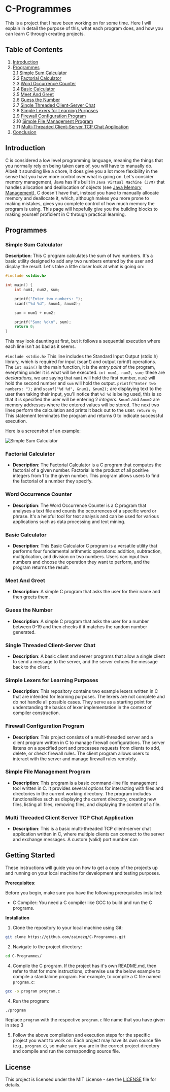 # C-Programmes

This is a project that I have been working on for some time. Here I will explain in detail the purpose of this, what each program does, and how you can learn C through creating projects.


## Table of Contents

1. [Introduction](#introduction)  
2. [Programmes](#programmes)  
   2.1 [Simple Sum Calculator](#simple-sum-calculator)  
   2.2 [Factorial Calculator](#factorial-calculator)  
   2.3 [Word Occurrence Counter](#word-occurrence-counter)  
   2.4 [Basic Calculator](#basic-calculator)  
   2.5 [Meet And Greet](#meet-and-greet)  
   2.6 [Guess the Number](#guess-the-number)  
   2.7 [Single Threaded Client-Server Chat](#single-threaded-client-server-chat)  
   2.8 [Simple Lexers for Learning Purposes](#simple-lexers-for-learning-purposes)  
   2.9 [Firewall Configuration Program](#firewall-configuration-program)  
   2.10 [Simple File Management Program](#simple-file-management-program)  
   2.11 [Multi-Threaded Client-Server TCP Chat Application](#multi-threaded-client-server-tcp-chat-application)  
3. [Conclusion](#conclusion)  


## Introduction

C is considered a low level programming language, meaning the things that you normally rely on being taken care of, you will have to manually do. Albeit it sounding like a chore, it does give you a lot more flexibility in the sense that you have more control over what is going on. Let's consider memory management, Java has it's built in `Java Virtual Machine (JVM)` that handles allocation and deallocation of objects (see [Java Memory Management](https://www.geeksforgeeks.org/java-memory-management/)), C doesn't have that, instead you have to manually allocate memory and deallocate it, which, although makes you more prone to making mistakes, gives you complete control of how much memory the program is using. 
This page will hopefully give you the building blocks to making yourself proficient in C through practical learning.

## Programmes




### Simple Sum Calculator
**Description**: This C program calculates the sum of two numbers. It's a basic utility designed to add any two numbers entered by the user and display the result.
Let's take a little closer look at what is going on:

```c
#include <stdio.h>

int main() {
    int num1, num2, sum;

    printf("Enter two numbers: ");
    scanf("%d %d", &num1, &num2);

    sum = num1 + num2;

    printf("Sum: %d\n", sum);
    return 0;
}
```

This may look daunting at first, but it follows a sequential execution where each line isn't as bad as it seems.

`#include <stdio.h>` This line includes the Standard Input Output (stdio.h) library, which is required for input (scanf) and output (printf) operations.
The `int main()` is the main function, it is the *entry point* of the program, everything under it is what will be executed. 
`int num1, num2, sum;` these are *declarations*, we are saying that `num1` will hold the first number, `num2` will hold the second number and `sum` will hold the output.
`printf("Enter two numbers: ");` and `scanf("%d %d", &num1, &num2);` are displaying text to the user then taking their input, you'll notice that `%d %d` is being used, this is so that it is specified the user will be entering 2 *integers*. `&num1` and `&num2` are memory addresses where the entered values will be stored. 
The next two lines perform the calculation and prints it back out to the user. 
`return 0;` This statement terminates the program and returns 0 to indicate successful execution.

Here is a screenshot of an example:

![Simple Sum Calculator](./assets/sum-c-example.png)

### Factorial Calculator
- **Description**: The Factorial Calculator is a C program that computes the factorial of a given number. Factorial is the product of all positive integers from 1 to the given number. This program allows users to find the factorial of a number they specify.

### Word Occurrence Counter
- **Description**: The Word Occurrence Counter is a C program that analyses a text file and counts the occurrences of a specific word or phrase. It's a helpful tool for text analysis and can be used for various applications such as data processing and text mining.

### Basic Calculator
- **Description**: This Basic Calculator C program is a versatile utility that performs four fundamental arithmetic operations: addition, subtraction, multiplication, and division on two numbers. Users can input two numbers and choose the operation they want to perform, and the program returns the result.

### Meet And Greet
- **Description**: A simple C program that asks the user for their name and then greets them.

### Guess the Number
- **Description**: A simple C program that asks the user for a number between 0-19 and then checks if it matches the random number generated.

### Single Threaded Client-Server Chat
- **Description**: A basic client and server programs that allow a single client to send a message to the server, and the server echoes the message back to the client.

### Simple Lexers for Learning Purposes
- **Description**: This repository contains two example lexers written in C that are intended for learning purposes. The lexers are not complete and do not handle all possible cases. They serve as a starting point for understanding the basics of lexer implementation in the context of compiler construction.

### Firewall Configuration Program
- **Description**: This project consists of a multi-threaded server and a client program written in C to manage firewall configurations. The server listens on a specified port and processes requests from clients to add, delete, or check firewall rules. The client program allows users to interact with the server and manage firewall rules remotely.

### Simple File Management Program
- **Description**: This program is a basic command-line file management tool written in C. It provides several options for interacting with files and directories in the current working directory. The program includes functionalities such as displaying the current directory, creating new files, listing all files, removing files, and displaying the content of a file.

### Multi Threaded Client Server TCP Chat Application
- **Description**: This is a basic multi-threaded TCP client-server chat application written in C, where multiple clients can connect to the server and exchange messages. A custom (valid) port number can

## Getting Started

These instructions will guide you on how to get a copy of the projects up and running on your local machine for development and testing purposes.

**Prerequisites**:

Before you begin, make sure you have the following prerequisites installed:
- C Compiler: You need a C compiler like GCC to build and run the C programs.

**Installation**
1. Clone the repository to your local machine using Git:
  ```bash
  git clone https://github.com/zainezq/C-Programmes.git
  ```

2. Navigate to the project directory:

  ```bash
  cd C-Programmes/
  ```

4. Compile the C program. If the project has it's own README.md, then refer to that for more instructions, otherwise use the below example to compile a standalone program. For example, to compile a C file named `program.c`:

  ```bash
  gcc -o program program.c
  ```

4. Run the program:
  ```bash
  ./program
  ```

Replace `program` with the respective `program.c` file name that you have given in step 3

5. Follow the above compilation and execution steps for the specific project you want to work on. Each project may have its own source file (e.g., `program.c`), so make sure you are in the correct project directory and compile and run the corresponding source file.


## License

This project is licensed under the MIT License - see the [LICENSE](LICENSE) file for details.
